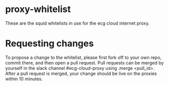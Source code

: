# proxy-whitelist

These are the squid whitelists in use for the ecg cloud internet proxy.

# Requesting changes

To propose a change to the whitelist, please first fork off to your own repo, commit there, and then open a pull request. Pull requests can be merged by yourself in the slack channel #ecg-cloud-proxy using .merge <pull_id>. After a pull request is merged, your change should be live on the proxies within 10 minutes.

